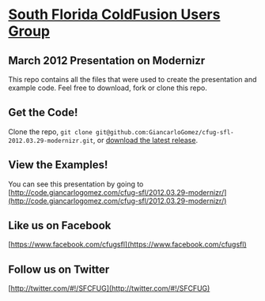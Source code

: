 [South Florida ColdFusion Users Group](http://cfug-sfl.org/)
=================

March 2012 Presentation on Modernizr
-----------
This repo contains all the files that were used to create the presentation and example code. 
Feel free to download, fork or clone this repo. 

Get the Code!
-----------
Clone the repo, `git clone git@github.com:GiancarloGomez/cfug-sfl-2012.03.29-modernizr.git`, or [download the latest release](https://github.com/GiancarloGomez/cfug-sfl-2012.03.29-modernizr/zipball/master).

View the Examples!
-----------
You can see this presentation by going to [http://code.giancarlogomez.com/cfug-sfl/2012.03.29-modernizr/](http://code.giancarlogomez.com/cfug-sfl/2012.03.29-modernizr/)


Like us on Facebook
-----------
[https://www.facebook.com/cfugsfl](https://www.facebook.com/cfugsfl)

Follow us on Twitter
-----------
[http://twitter.com/#!/SFCFUG](http://twitter.com/#!/SFCFUG)

